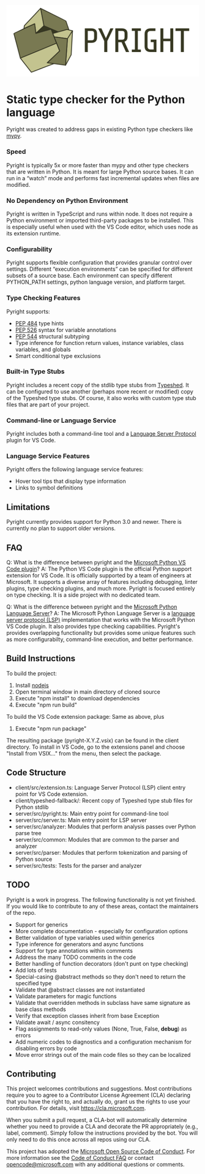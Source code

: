 ![Pyright](/docs/img/PyrightLarge.png)

# Static type checker for the Python language

Pyright was created to address gaps in existing Python type checkers like [mypy](http://mypy-lang.org).
### Speed
Pyright is typically 5x or more faster than mypy and other type checkers that are written in Python. It is meant for large Python source bases. It can run in a “watch” mode and performs fast incremental updates when files are modified.

### No Dependency on Python Environment
Pyright is written in TypeScript and runs within node. It does not require a Python environment or imported third-party packages to be installed. This is especially useful when used with the VS Code editor, which uses node as its extension runtime.

### Configurability
Pyright supports flexible configuration that provides granular control over settings. Different “execution environments” can be specified for different subsets of a source base. Each environment can specify different PYTHON_PATH settings, python language version, and platform target.

### Type Checking Features
Pyright supports:

* [PEP 484](https://www.python.org/dev/peps/pep-0484/) type hints
* [PEP 526](https://www.python.org/dev/peps/pep-0526/) syntax for variable annotations
* [PEP 544](https://www.python.org/dev/peps/pep-0544/) structural subtyping
* Type inference for function return values, instance variables, class variables, and globals
* Smart conditional type exclusions

### Built-in Type Stubs
Pyright includes a recent copy of the stdlib type stubs from [Typeshed](https://github.com/python/typeshed). It can be configured to use another (perhaps more recent or modified) copy of the Typeshed type stubs. Of course, it also works with custom type stub files that are part of your project.

### Command-line or Language Service
Pyright includes both a command-line tool and a [Language Server Protocol](https://microsoft.github.io/language-server-protocol/) plugin for VS Code.

### Language Service Features
Pyright offers the following language service features:

* Hover tool tips that display type information
* Links to symbol definitions


## Limitations
Pyright currently provides support for Python 3.0 and newer. There is currently no plan to support older versions.

## FAQ
Q: What is the difference between pyright and the [Microsoft Python VS Code plugin](https://github.com/Microsoft/vscode-python)?
A: The Python VS Code plugin is the official Python support extension for VS Code. It is officially supported by a team of engineers at Microsoft. It supports a diverse array of features including debugging, linter plugins, type checking plugins, and much more. Pyright is focused entirely on type checking. It is a side project with no dedicated team.


Q: What is the difference between pyright and the [Microsoft Python Language Server](https://github.com/Microsoft/python-language-server)?
A: The Microsoft Python Language Server is a [language server protocol (LSP)](https://microsoft.github.io/language-server-protocol/) implementation that works with the Microsoft Python VS Code plugin. It also provides type checking capabilities. Pyright's provides overlapping functionality but provides some unique features such as more configurabilty, command-line execution, and better performance.


## Build Instructions
To build the project:
1. Install [nodejs](https://nodejs.org/en/)
2. Open terminal window in main directory of cloned source
3. Execute "npm install" to download dependencies
4. Execute "npm run build"

To build the VS Code extension package:
Same as above, plus
1. Execute "npm run package"

The resulting package (pyright-X.Y.Z.vsix) can be found in the client directory.
To install in VS Code, go to the extensions panel and choose "Install from VSIX..." from the menu, then select the package.


## Code Structure

* client/src/extension.ts: Language Server Protocol (LSP) client entry point for VS Code extension.
* client/typeshed-fallback/: Recent copy of Typeshed type stub files for Python stdlib
* server/src/pyright.ts: Main entry point for command-line tool
* server/src/server.ts: Main entry point for LSP server
* server/src/analyzer: Modules that perform analysis passes over Python parse tree
* server/src/common: Modules  that are common to the parser and analyzer
* server/src/parser: Modules that perform tokenization and parsing of Python source
* server/src/tests: Tests for the parser and analyzer


## TODO

Pyright is a work in progress. The following functionality is not yet finished. If you would like to contribute to any of these areas, contact the maintainers of the repo.

* Support for generics
* More complete documentation - especially for configuration options
* Better validation of type variables used within generics
* Type inference for generators and async functions
* Support for type annotations within comments
* Address the many TODO comments in the code
* Better handling of function decorators (don't punt on type checking)
* Add lots of tests
* Special-casing @abstract methods so they don't need to return the specified type
* Validate that @abstract classes are not instantiated
* Validate parameters for magic functions
* Validate that overridden methods in subclass have same signature as base class methods
* Verify that exception classes inherit from base Exception
* Validate await / async consitency
* Flag assignments to read-only values (None, True, False, __debug__) as errors
* Add numeric codes to diagnostics and a configuration mechanism for disabling errors by code
* Move error strings out of the main code files so they can be localized


## Contributing

This project welcomes contributions and suggestions.  Most contributions require you to agree to a
Contributor License Agreement (CLA) declaring that you have the right to, and actually do, grant us
the rights to use your contribution. For details, visit https://cla.microsoft.com.

When you submit a pull request, a CLA-bot will automatically determine whether you need to provide
a CLA and decorate the PR appropriately (e.g., label, comment). Simply follow the instructions
provided by the bot. You will only need to do this once across all repos using our CLA.

This project has adopted the [Microsoft Open Source Code of Conduct](https://opensource.microsoft.com/codeofconduct/).
For more information see the [Code of Conduct FAQ](https://opensource.microsoft.com/codeofconduct/faq/) or
contact [opencode@microsoft.com](mailto:opencode@microsoft.com) with any additional questions or comments.
